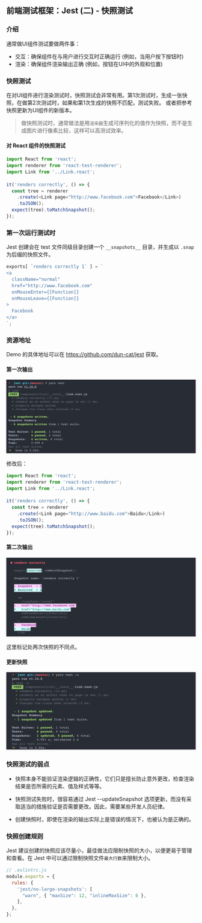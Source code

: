 ## 前端测试框架：Jest (二) - 快照测试 
### 介绍

通常做UI组件测试要做两件事：

* 交互：确保组件在与用户进行交互时正确运行 (例如，当用户按下按钮时)
* 渲染：确保组件渲染输出正确 (例如，按钮在UI中的外观和位置)

### 快照测试

在对UI组件进行渲染测试时，快照测试会非常有用。第1次测试时，生成一张快照，在做第2次测试时，如果和第1次生成的快照不匹配，测试失败。
或者把参考快照更新为UI组件的新版本。

> 做快照测试时，通常做法是用`渲染器`生成可序列化的值作为快照，而不是生成图片进行像素比较，这样可以高测试效率。

#### 对 React 组件的快照测试

``` javascript
import React from 'react';
import renderer from 'react-test-renderer';
import Link from '../Link.react';

it('renders correctly', () => {
  const tree = renderer
    .create(<Link page="http://www.facebook.com">Facebook</Link>)
    .toJSON();
  expect(tree).toMatchSnapshot();
});
```

### 第一次运行测试时

Jest 创建会在 test 文件同级目录创建一个 `__snapshots__` 目录，并生成以 `.snap` 为后缀的快照文件。

``` javascript
exports[ `renders correctly 1` ] = `
<a
  className="normal"
  href="http://www.facebook.com"
  onMouseEnter={[Function]}
  onMouseLeave={[Function]}
>
  Facebook
</a>
`;
```

### 资源地址

Demo 的具体地址可以在 <https://github.com/dun-cat/jest> 获取。

#### 第一次输出

![](snap_test.png)

修改后：

``` javascript
import React from 'react';
import renderer from 'react-test-renderer';
import Link from '../Link.react';

it('renders correctly', () => {
  const tree = renderer
    .create(<Link page="http://www.baidu.com">Baidu</Link>)
    .toJSON();
  expect(tree).toMatchSnapshot();
});
```

#### 第二次输出

![](snap_test_incorrect.png)

这里标记处两次快照的不同点。

#### 更新快照

![](snap_test_update.png)

### 快照测试的弱点

* 快照本身不能验证渲染逻辑的正确性，它们只是擅长防止意外更改，检查渲染结果是否所需的元素、值及样式等等。

* 快照测试失败时，很容易通过 Jest --updateSnapshot 选项更新，而没有采取适当的措施验证是否需要更改。因此，需要某些开发人员纪律。

* 创建快照时，即使在渲染的输出实际上是错误的情况下，也被认为是正确的。

### 快照创建规则

Jest 建议创建的快照应该尽量小，最佳做法应限制快照的大小，以便更易于管理和查看。在 Jest 中可以通过限制快照文件`最大行数`来限制大小。

``` javascript
// .eslintrc.js
module.exports = {
  rules: {
    'jest/no-large-snapshots': [
      "warn", { "maxSize": 12, "inlineMaxSize": 6 },
    ],
  },
};
```

